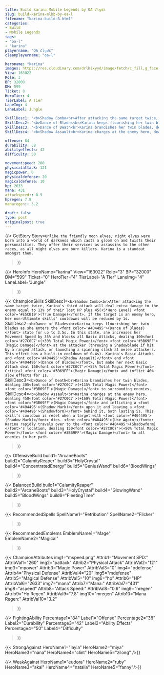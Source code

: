 ```yaml
---
title: Build karina Mobile Legends by OA ƈlყძε
slug: build-karina-mlbb-by-oa-l
filename: "karina-build-8.html"
categories: 
- Build 
- Mobile Legends
tags: 
- "oa-l"
- "karina"
playername: "OA ƈlყძε"
cleanplayername: "oa-l"

heroname: "karina"
images: https://res.cloudinary.com/drlhixyyd/image/fetch/c_fill,g_face,f_auto/https://cdn2-build.mobagenie.my.id/p/images/banner/full/karina.jpg
View: 163022 
Role: 3 
BP: 32000
DM: 599 
Ticket: 0 
HeroTier: 4 
TierLabel: A Tier 
LaneImg: 4
LaneLabel: Jungle 

SkillDesc1: "<b>Shadow Combo<br>After attacking the same target twice, Karina's third attack will deal extra damage to the enemy equal to 13% of their lost HP plus 45(+5*Hero Level) <font color='#E5CB19'>(True Damage)</font>. If the target is an enemy hero, her non-Ultimate skills' cooldowns will be reduced by 1s."   
SkillDesc2: "<b>Dance of Blades<br>Karina keeps flourishing her twin blades as she enters the <font color='#404495'>(Dance of Blades)</font> state for up to 3.5s. In this state, she increases her Movement Speed by 35% and blocks all Basic Attacks, dealing 100<font color='#27C0C7'>(+30% Total Magic Power)</font> <font color='#3B69FF'>(Magic Damage)</font> at the attacker (throwing a Shadowblade if hit by a ranged attack, or launching a spinning slash at melee attackers. This effect has a built-in cooldown of 0.4s). Karina's Basic Attacks and <font color='#404495'>(Shadow Assault)</font> end <font color='#404495'>(Dance of Blades)</font>, but make her next Basic Attack deal 160<font color='#27C0C7'>(+55% Total Magic Power)</font> Critical <font color='#3B69FF'>(Magic Damage)</font> and inflict 40% slow effects for 1s."   
SkillDesc3: "<b>Dance of Death<br>Karina brandishes her twin blades, dealing 305<font color='#27C0C7'>(+115% Total Magic Power)</font> <font color='#3B69FF'>(Magic Damage)</font> to surrounding enemies."   
SkillDesc4: "<b>Shadow Assault<br>Karina charges at the enemy hero, dealing 450<font color='#27C0C7'>(+160% Total Magic Power)</font> <font color='#3B69FF'>(Magic Damage)</font> and inflicting a <font color='#404495'>(Shadow Mark)</font> upon it and leaving a <font color='#404495'>(Shadowform)</font> behind it, both lasting 5s. This skill's cooldown is reset when a target with <font color='#404495'>(Shadow Mark)</font> dies. <font color='#404495'>(Use Again)</font>: Karina rapidly travels over to the <font color='#404495'>(Shadowform)</font>'s location, dealing 150<font color='#27C0C7'>(+50% Total Magic Power)</font> <font color='#3B69FF'>(Magic Damage)</font> to all enemies in her path."  

offense: 84 
durability: 38 
abilityeffects: 42 
difficulty: 50 

movementspeed: 260
physicalattack: 121
magicpower: 0
physicaldefense: 20
magicaldefense: 10
hp: 2633
mana: 431
attackspeed:: 0.9
hpregen: 7.8
manaregen:: 3.2

draft: false
type: post
originalpost: true
---
```



{{< GetStory 
Story=` Unlike the friendly moon elves, night elves were born into a world of darkness which casts a gloom on and twists their personalities. They offer their services as assassins to the other races, as all night elves are born killers. Karina is a standout amongst them. ` 
>}}

{{< HeroInfo 
HeroName="karina" 
View="163022" 
Role="3" 
BP="32000" 
DM="599" 
Ticket="0" 
HeroTier="4" 
TierLabel="A Tier" 
LaneImg="4" 
LaneLabel="Jungle" 
>}}
 
{{< ChampionSkills 
SkillDesc1=`<b>Shadow Combo<br>After attacking the same target twice, Karina's third attack will deal extra damage to the enemy equal to 13% of their lost HP plus 45(+5*Hero Level) <font color='#E5CB19'>(True Damage)</font>. If the target is an enemy hero, her non-Ultimate skills' cooldowns will be reduced by 1s.`   
SkillDesc2=`<b>Dance of Blades<br>Karina keeps flourishing her twin blades as she enters the <font color='#404495'>(Dance of Blades)</font> state for up to 3.5s. In this state, she increases her Movement Speed by 35% and blocks all Basic Attacks, dealing 100<font color='#27C0C7'>(+30% Total Magic Power)</font> <font color='#3B69FF'>(Magic Damage)</font> at the attacker (throwing a Shadowblade if hit by a ranged attack, or launching a spinning slash at melee attackers. This effect has a built-in cooldown of 0.4s). Karina's Basic Attacks and <font color='#404495'>(Shadow Assault)</font> end <font color='#404495'>(Dance of Blades)</font>, but make her next Basic Attack deal 160<font color='#27C0C7'>(+55% Total Magic Power)</font> Critical <font color='#3B69FF'>(Magic Damage)</font> and inflict 40% slow effects for 1s.`   
SkillDesc3=`<b>Dance of Death<br>Karina brandishes her twin blades, dealing 305<font color='#27C0C7'>(+115% Total Magic Power)</font> <font color='#3B69FF'>(Magic Damage)</font> to surrounding enemies.`   
SkillDesc4=`<b>Shadow Assault<br>Karina charges at the enemy hero, dealing 450<font color='#27C0C7'>(+160% Total Magic Power)</font> <font color='#3B69FF'>(Magic Damage)</font> and inflicting a <font color='#404495'>(Shadow Mark)</font> upon it and leaving a <font color='#404495'>(Shadowform)</font> behind it, both lasting 5s. This skill's cooldown is reset when a target with <font color='#404495'>(Shadow Mark)</font> dies. <font color='#404495'>(Use Again)</font>: Karina rapidly travels over to the <font color='#404495'>(Shadowform)</font>'s location, dealing 150<font color='#27C0C7'>(+50% Total Magic Power)</font> <font color='#3B69FF'>(Magic Damage)</font> to all enemies in her path.`   
>}}

{{< OffensiveBuild 
build1="ArcaneBoots"  
build2="CalamityReaper" 
build3="HolyCrystal" 
build4="ConcentratedEnergy" 
build5="GeniusWand" 
build6="BloodWings" 
>}} 

{{< BalancedBuild 
build1="CalamityReaper"  
build2="ArcaneBoots" 
build3="HolyCrystal" 
build4="GlowingWand" 
build5="BloodWings" 
build6="FleetingTime" 
>}}


{{< RecommendedSpells 
SpellName1="Retribution" 
SpellName2="Flicker" 
>}}  

{{< RecommendedEmblems 
EmblemName1="Mage" 
EmblemName2="Magical" 
>}}   


{{< ChampionAttributes
img1="mspeed.png" Attrib1="Movement SPD:" AttribVal1="260"
img2="pattack" Attrib2="Physical Attack" AttribVal2="121"
img3="mpower" Attrib3="Magic Power" AttribVal3="0"
img4="pdefense" Attrib4="Physical Defense" AttribVal4="20"
img5="mdefense" Attrib5="Magical Defense" AttribVal5="10"
img6="hp" Attrib6="HP" AttribVal6="2633"
img7="mana" Attrib7="Mana:" AttribVal7="431"
img8="aspeed" Attrib8="Attack Speed:" AttribVal8="0.9"
img9="hregen" Attrib9="Hp Regen" AttribVal9="7.8"
img10="mregen" Attrib10="Mana Regen:" AttribVal10="3.2"
>}}


{{< FightingAbility
Percentage1="84" Label1="Offense"
Percentage2="38" Label2="Durability"
Percentage3="42" Label3="Ability Effects"
Percentage4="50" Label4="Difficulty"
 >}}

{{< StrongAgainst 
HeroName1="layla"
HeroName2="miya"
HeroName3="nana"
HeroName4="clint"
HeroName5="zilong"
/>}}

{{< WeakAgainst
HeroName1="eudora"
HeroName2="ruby"
HeroName3="akai"
HeroName4="natalia"
HeroName5="fanny"/>}}
